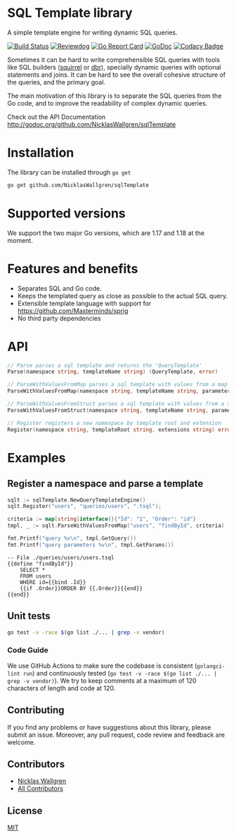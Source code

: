 # SQL Template library

A simple template engine for writing dynamic SQL queries.

[![Build Status](https://github.com/NicklasWallgren/sqlTemplate/workflows/Test/badge.svg)](https://github.com/NicklasWallgren/sqlTemplate/actions?query=workflow%3ATest)
[![Reviewdog](https://github.com/NicklasWallgren/sqlTemplate/workflows/reviewdog/badge.svg)](https://github.com/NicklasWallgren/sqlTemplate/actions?query=workflow%3Areviewdog)
[![Go Report Card](https://goreportcard.com/badge/github.com/NicklasWallgren/sqlTemplate)](https://goreportcard.com/report/github.com/NicklasWallgren/sqlTemplate)
[![GoDoc](https://godoc.org/github.com/NicklasWallgren/sqlTemplate?status.svg)](https://godoc.org/github.com/NicklasWallgren/sqlTemplate)
[![Codacy Badge](https://api.codacy.com/project/badge/Grade/cabd5fbbcde543ec959fb4a3581600ed)](https://app.codacy.com/gh/NicklasWallgren/sqlTemplate?utm_source=github.com&utm_medium=referral&utm_content=NicklasWallgren/sqlTemplate&utm_campaign=Badge_Grade)

Sometimes it can be hard to write comprehensible SQL queries with tools like SQL builders ([squirrel](https://github.com/Masterminds/squirrel)
or [dbr](https://github.com/gocraft/dbr)), specially dynamic queries with optional statements and joins.
It can be hard to see the overall cohesive structure of the queries, and the primary goal.

The main motivation of this library is to separate the SQL queries from the Go code, and to improve the readability of complex dynamic queries.

Check out the API Documentation http://godoc.org/github.com/NicklasWallgren/sqlTemplate

# Installation
The library can be installed through `go get`
```bash
go get github.com/NicklasWallgren/sqlTemplate
```

# Supported versions
We support the two major Go versions, which are 1.17 and 1.18 at the moment.

# Features and benefits
- Separates SQL and Go code.
- Keeps the templated query as close as possible to the actual SQL query.
- Extensible template language with support for https://github.com/Masterminds/sprig
- No third party dependencies

# API
```go
// Parse parses a sql template and returns the 'QueryTemplate'
Parse(namespace string, templateName string) (QueryTemplate, error)

// ParseWithValuesFromMap parses a sql template with values from a map and returns the 'QueryTemplate'
ParseWithValuesFromMap(namespace string, templateName string, parameters map[string]interface{}) (QueryTemplate, error)

// ParseWithValuesFromStruct parses a sql template with values from a struct and returns the 'QueryTemplate'
ParseWithValuesFromStruct(namespace string, templateName string, parameters interface{}) (QueryTemplate, error)

// Register registers a new namespace by template root and extension
Register(namespace string, templateRoot string, extensions string) error
```

# Examples 

## Register a namespace and parse a template
```go
sqlt := sqlTemplate.NewQueryTemplateEngine()
sqlt.Register("users", "queries/users", ".tsql");

criteria := map[string]interface{}{"Id": "1", "Order": "id"}
tmpl, _ := sqlt.ParseWithValuesFromMap("users", "findById", criteria)

fmt.Printf("query %v\n", tmpl.GetQuery())
fmt.Printf("query parameters %v\n", tmpl.GetParams())
```

```
-- File ./queries/users/users.tsql
{{define "findById"}}
    SELECT *
    FROM users
    WHERE id={{bind .Id}}
    {{if .Order}}ORDER BY {{.Order}}{{end}}
{{end}}
```

## Unit tests
```bash
go test -v -race $(go list ./... | grep -v vendor)
```

### Code Guide

We use GitHub Actions to make sure the codebase is consistent (`golangci-lint run`) and continuously tested (`go test -v -race $(go list ./... | grep -v vendor)`). We try to keep comments at a maximum of 120 characters of length and code at 120.

## Contributing

If you find any problems or have suggestions about this library, please submit an issue. Moreover, any pull request, code review and feedback are welcome.

## Contributors
- [Nicklas Wallgren](https://github.com/NicklasWallgren)
- [All Contributors][link-contributors]

[link-contributors]: ../../contributors

## License

[MIT](./LICENSE)